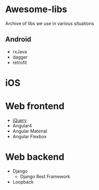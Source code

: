 # Awesome-libs
Archive of libs we use in various situations

## Android
- rxJava
- dagger
- retrofit

# iOS

# Web frontend
- [jQuery](https://jquery.com/)
- Angular4
- Angular Material
- Angular Flexbox

# Web backend
- Django
  - Django Rest Framework
- Loopback
